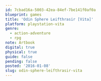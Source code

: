 ```yaml
---
id: 7cbad16a-5003-42ea-84ef-7be141f0af0a
blueprint: games
title: 'Odin Sphere Leifthrasir [Vita]'
platform: playstation-vita
genre:
  - action-adventure
  - rpg
note: Artbook
digital: true
physical: true
guide: false
pending: false
posted: '2016-01-08'
slug: odin-sphere-leifthrasir-vita
---
```


